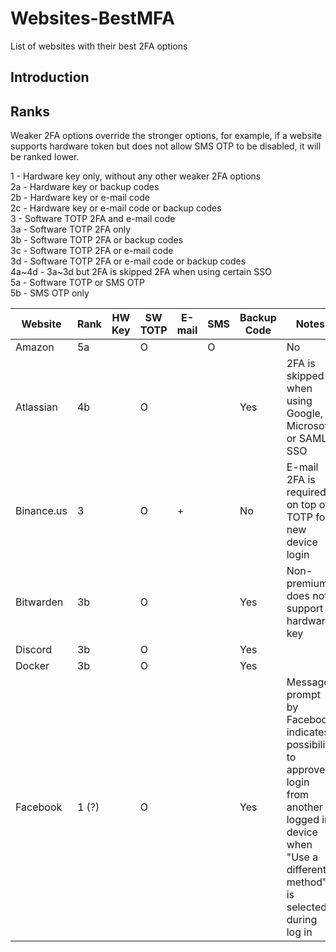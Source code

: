 # Websites-BestMFA
List of websites with their best 2FA options

## Introduction
## Ranks
Weaker 2FA options override the stronger options, for example, if a website supports hardware token but does not allow SMS OTP to be disabled, it will be ranked lower.

1 - Hardware key only, without any other weaker 2FA options  
2a - Hardware key or backup codes  
2b - Hardware key or e-mail code  
2c - Hardware key or e-mail code or backup codes  
3  - Software TOTP 2FA and e-mail code  
3a - Software TOTP 2FA only  
3b - Software TOTP 2FA or backup codes  
3c - Software TOTP 2FA or e-mail code  
3d - Software TOTP 2FA or e-mail code or backup codes  
4a~4d - 3a~3d but 2FA is skipped 2FA when using certain SSO  
5a - Software TOTP or SMS OTP  
5b - SMS OTP only  

| Website    | Rank  | HW Key | SW TOTP | E-mail | SMS | Backup Code | Notes                                                                              |
|------------|-------|--------|---------|--------|-----|-------------|------------------------------------------------------------------------------------|
| Amazon     | 5a    |        | O       |        | O   |             | No                                                                                 |
| Atlassian  | 4b    |        | O       |        |     | Yes         | 2FA is skipped when using Google, Microsoft, or SAML SSO                           |
| Binance.us | 3     |        | O       | +      |     | No          | E-mail 2FA is required on top of TOTP for new device login                         |
| Bitwarden  | 3b    |        | O       |        |     | Yes         | Non-premium does not support hardware key                                          |
| Discord    | 3b    |        | O       |        |     | Yes         |                                                                                    |
| Docker     | 3b    |        | O       |        |     | Yes         |                                                                                    |
| Facebook   | 1 (?) |        | O       |        |     | Yes         | Message prompt by Facebook indicates possibility to approve login from another logged in device when "Use a different method" is selected during log in |


<!-- You’ve asked us to require a 6-digit login code when anyone tries to access your account from a new device or browser.
When you receive your 6-digit code, enter it to continue:

Approve from another device
Just check your notifications in another browser or phone where you've logged in. -->